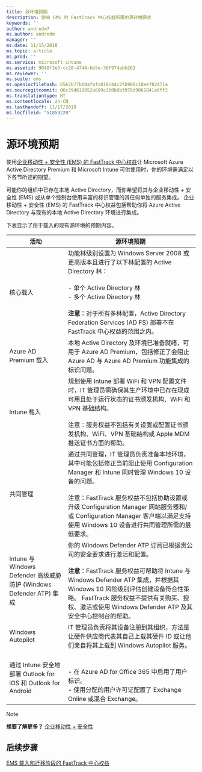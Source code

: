 ```yaml
---
title: 源环境预期
description: 使用 EMS 的 FastTrack 中心权益所需的源环境要求
keywords: ''
author: andredm7
ms.author: andredm
manager: ''
ms.date: 11/15/2018
ms.topic: article
ms.prod: ''
ms.service: microsoft-intune
ms.assetid: 9048f3e5-cc28-4744-bb5e-36f974abb261
ms.reviewer: ''
ms.suite: ems
ms.openlocfilehash: 65b7b77bb0afafc019c44c2fb980c18ee782471a
ms.sourcegitcommit: 06c39d619052a609c250b8b3978d9061841a6ff2
ms.translationtype: HT
ms.contentlocale: zh-CN
ms.lasthandoff: 11/17/2018
ms.locfileid: "51859220"
---
```

# <a name="source-environment-expectations"></a>源环境预期

使用[企业移动性 + 安全性 (EMS) 的 FastTrack 中心权益](fasttrack-center-benefit-for-enterprise-mobility-suite-ems.md)让 Microsoft Azure Active Directory Premium 和 Microsoft Intune 可供使用时，你的环境需满足以下各节所述的期望。

可能你的组织中已存在本地 Active Directory，而你希望将其与企业移动性 + 安全性 (EMS) 或从单个控制台使用丰富的标识管理的其任何单独的服务集成。 企业移动性 + 安全性 (EMS) 的 FastTrack 中心权益包括帮助你将 Azure Active Directory 与现有的本地 Active Directory 环境进行集成。

下表显示了用于载入的现有源环境的预期内容。

|活动|源环境预期|
|------------|----------------------------------|
|核心载入|功能林级别设置为 Windows Server 2008 或更高版本且进行了以下林配置的 Active Directory 林：<br /><br />-   单个 Active Directory 林<br />-   多个 Active Directory 林 </br></br>**注意**：对于所有多林配置，Active Directory Federation Services (AD FS) 部署不在 FastTrack 中心权益的范围之内。|
|Azure AD Premium 载入|本地 Active Directory 及环境已准备就绪，可用于 Azure AD Premium，包括修正了会阻止 Azure AD 与 Azure AD Premium 功能集成的标识问题。|
|Intune 载入| 规划使用 Intune 部署 WiFi 和 VPN 配置文件时，IT 管理员需确保其生产环境中已存在现成可用且处于运行状态的证书颁发机构、WiFi 和 VPN 基础结构。<br /><br /> 注意：服务权益不包括有关设置或配置证书颁发机构、WiFi、VPN 基础结构或 Apple MDM 推送证书方面的帮助。  |
|共同管理|通过共同管理，IT 管理员负责准备本地环境，其中可能包括修正当前阻止使用 Configuration Manager 和 Intune 同时管理 Windows 10 设备的问题。<br /><br />注意：FastTrack 服务权益不包括协助设置或升级 Configuration Manager 网站服务器和/或 Configuration Manager 客户端以满足支持使用 Windows 10 设备进行共同管理所需的最低要求。 |
|Intune 与 Windows Defender 高级威胁防护 (Windows Defender ATP) 集成|你的 Windows Defender ATP 订阅已根据贵公司的安全要求进行激活和配置。<br /><br />**注意**：FastTrack 服务权益可帮助将 Intune 与 Windows Defender ATP 集成，并根据其 Windows 10 风险级别评估创建设备符合性策略。 FastTrack 服务权益不提供有关购买、授权、激活或使用 Windows Defender ATP 及其安全中心控制台的帮助。 |
|Windows Autopilot|IT 管理员负责将其设备注册到其组织，方法是让硬件供应商代表其自己上载其硬件 ID 或让他们亲自将其上载到 Windows Autopilot 服务。 |
|通过 Intune 安全地部署 Outlook for iOS 和 Outlook for Android|<br /><br />-   在 Azure AD for Office 365 中启用了用户标识。<br />-   使用分配的用户许可证配置了 Exchange Online 或混合 Exchange。<br />|

> [!NOTE]
> **想要了解更多？**
> [企业移动性 + 安全性](https://www.microsoft.com/cloud-platform/enterprise-mobility)

## <a name="next-steps"></a>后续步骤

[EMS 载入和迁移阶段的 FastTrack 中心权益](fasttrack-center-benefit-process-for-ems-phases.md)
